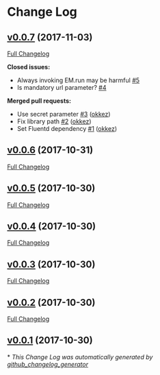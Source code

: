 # Change Log

## [v0.0.7](https://github.com/sakuraio/fluent-plugin-sakuraio/tree/v0.0.7) (2017-11-03)
[Full Changelog](https://github.com/sakuraio/fluent-plugin-sakuraio/compare/v0.0.6...v0.0.7)

**Closed issues:**

- Always invoking EM.run may be harmful [\#5](https://github.com/sakuraio/fluent-plugin-sakuraio/issues/5)
- Is mandatory url parameter? [\#4](https://github.com/sakuraio/fluent-plugin-sakuraio/issues/4)

**Merged pull requests:**

- Use secret parameter [\#3](https://github.com/sakuraio/fluent-plugin-sakuraio/pull/3) ([okkez](https://github.com/okkez))
- Fix library path [\#2](https://github.com/sakuraio/fluent-plugin-sakuraio/pull/2) ([okkez](https://github.com/okkez))
- Set Fluentd dependency [\#1](https://github.com/sakuraio/fluent-plugin-sakuraio/pull/1) ([okkez](https://github.com/okkez))

## [v0.0.6](https://github.com/sakuraio/fluent-plugin-sakuraio/tree/v0.0.6) (2017-10-31)
[Full Changelog](https://github.com/sakuraio/fluent-plugin-sakuraio/compare/v0.0.5...v0.0.6)

## [v0.0.5](https://github.com/sakuraio/fluent-plugin-sakuraio/tree/v0.0.5) (2017-10-30)
[Full Changelog](https://github.com/sakuraio/fluent-plugin-sakuraio/compare/v0.0.4...v0.0.5)

## [v0.0.4](https://github.com/sakuraio/fluent-plugin-sakuraio/tree/v0.0.4) (2017-10-30)
[Full Changelog](https://github.com/sakuraio/fluent-plugin-sakuraio/compare/v0.0.3...v0.0.4)

## [v0.0.3](https://github.com/sakuraio/fluent-plugin-sakuraio/tree/v0.0.3) (2017-10-30)
[Full Changelog](https://github.com/sakuraio/fluent-plugin-sakuraio/compare/v0.0.2...v0.0.3)

## [v0.0.2](https://github.com/sakuraio/fluent-plugin-sakuraio/tree/v0.0.2) (2017-10-30)
[Full Changelog](https://github.com/sakuraio/fluent-plugin-sakuraio/compare/v0.0.1...v0.0.2)

## [v0.0.1](https://github.com/sakuraio/fluent-plugin-sakuraio/tree/v0.0.1) (2017-10-30)


\* *This Change Log was automatically generated by [github_changelog_generator](https://github.com/skywinder/Github-Changelog-Generator)*

